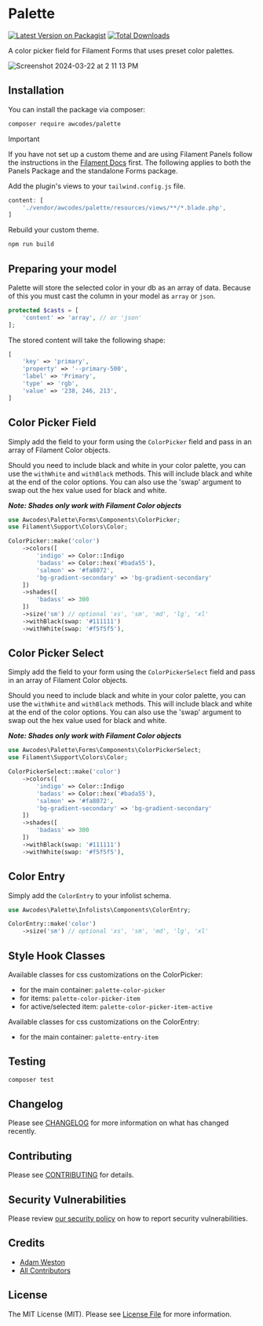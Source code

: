 # Palette

[![Latest Version on Packagist](https://img.shields.io/packagist/v/awcodes/preset-color-picker.svg?style=flat-square)](https://packagist.org/packages/awcodes/preset-color-picker)
[![Total Downloads](https://img.shields.io/packagist/dt/awcodes/preset-color-picker.svg?style=flat-square)](https://packagist.org/packages/awcodes/preset-color-picker)

A color picker field for Filament Forms that uses preset color palettes.

![Screenshot 2024-03-22 at 2 11 13 PM](https://github.com/awcodes/preset-color-picker/assets/3596800/e0c162db-6e21-4929-bbb5-f82f1a2e8f20)

## Installation

You can install the package via composer:

```bash
composer require awcodes/palette
```

> [!IMPORTANT]
> If you have not set up a custom theme and are using Filament Panels follow the instructions in the [Filament Docs](https://filamentphp.com/docs/3.x/panels/themes#creating-a-custom-theme) first. The following applies to both the Panels Package and the standalone Forms package.

Add the plugin's views to your `tailwind.config.js` file.

```js
content: [
    './vendor/awcodes/palette/resources/views/**/*.blade.php',
]
```

Rebuild your custom theme.

```sh
npm run build
```

## Preparing your model

Palette will store the selected color in your db as an array of data. Because of this you must cast the column in your model as `array` or `json`.

```php
protected $casts = [
    'content' => 'array', // or 'json'
];
```

The stored content will take the following shape:

```php
[
    'key' => 'primary',
    'property' => '--primary-500',
    'label' => 'Primary',
    'type' => 'rgb',
    'value' => '238, 246, 213',
]
```

## Color Picker Field

Simply add the field to your form using the `ColorPicker` field and pass in an array of Filament Color objects.

Should you need to include black and white in your color palette, you can use the `withWhite` and `withBlack` methods. This will include black and white at the end of the color options. You can also use the 'swap' argument to swap out the hex value used for black and white.

***Note: Shades only work with Filament Color objects*** 

```php
use Awcodes\Palette\Forms\Components\ColorPicker;
use Filament\Support\Colors\Color;

ColorPicker::make('color')
    ->colors([
        'indigo' => Color::Indigo
        'badass' => Color::hex('#bada55'),
        'salmon' => '#fa8072',
        'bg-gradient-secondary' => 'bg-gradient-secondary'
    ])
    ->shades([
        'badass' => 300
    ])
    ->size('sm') // optional 'xs', 'sm', 'md', 'lg', 'xl'
    ->withBlack(swap: '#111111')
    ->withWhite(swap: '#f5f5f5'),
```

## Color Picker Select

Simply add the field to your form using the `ColorPickerSelect` field and pass in an array of Filament Color objects.

Should you need to include black and white in your color palette, you can use the `withWhite` and `withBlack` methods. This will include black and white at the end of the color options. You can also use the 'swap' argument to swap out the hex value used for black and white.

***Note: Shades only work with Filament Color objects***

```php
use Awcodes\Palette\Forms\Components\ColorPickerSelect;
use Filament\Support\Colors\Color;

ColorPickerSelect::make('color')
    ->colors([
        'indigo' => Color::Indigo
        'badass' => Color::hex('#bada55'),
        'salmon' => '#fa8072',
        'bg-gradient-secondary' => 'bg-gradient-secondary'
    ])
    ->shades([
        'badass' => 300
    ])
    ->withBlack(swap: '#111111')
    ->withWhite(swap: '#f5f5f5'),
```

## Color Entry

Simply add the `ColorEntry` to your infolist schema.

```php
use Awcodes\Palette\Infolists\Components\ColorEntry;

ColorEntry::make('color')
    ->size('sm') // optional 'xs', 'sm', 'md', 'lg', 'xl'
```

## Style Hook Classes

Available classes for css customizations on the ColorPicker:

- for the main container: `palette-color-picker`
- for items: `palette-color-picker-item`
- for active/selected item: `palette-color-picker-item-active`

Available classes for css customizations on the ColorEntry:

- for the main container: `palette-entry-item`

## Testing

```bash
composer test
```

## Changelog

Please see [CHANGELOG](CHANGELOG.md) for more information on what has changed recently.

## Contributing

Please see [CONTRIBUTING](.github/CONTRIBUTING.md) for details.

## Security Vulnerabilities

Please review [our security policy](../../security/policy) on how to report security vulnerabilities.

## Credits

- [Adam Weston](https://github.com/awcodes)
- [All Contributors](../../contributors)

## License

The MIT License (MIT). Please see [License File](LICENSE.md) for more information.
